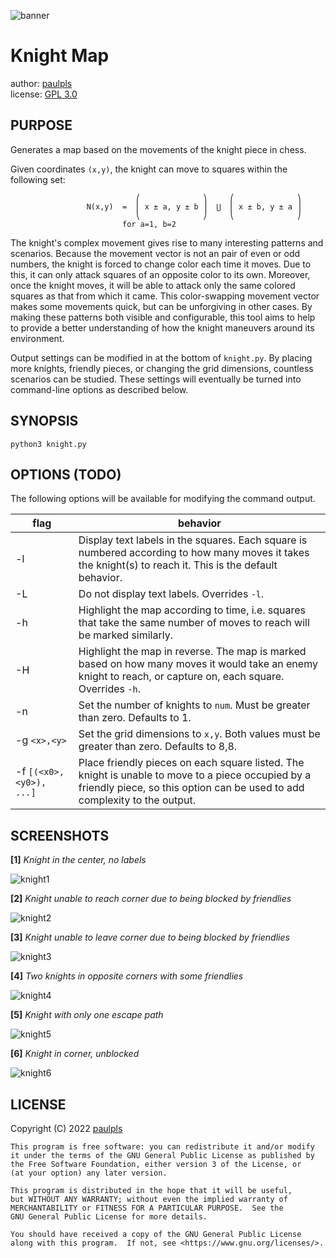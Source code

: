![banner](https://user-images.githubusercontent.com/62158353/196378923-aadf87eb-f64b-44fb-932f-153afc182829.png)

# Knight Map

author: [paulpls](https://github.com/paulpls)  
license: [GPL 3.0](./LICENSE.md)  


## PURPOSE

Generates a map based on the movements of the knight piece in chess.

Given coordinates `(x,y)`, the knight can move to squares within the following set:

                                ⎛              ⎞     ⎛              ⎞
                     N(x,y)  =  ⎜ x ± a, y ± b ⎟  ⋃  ⎜ x ± b, y ± a ⎟
                                ⎝              ⎠     ⎝              ⎠
                             for a=1, b=2

The knight's complex movement gives rise to many interesting patterns and scenarios. Because the movement vector is not an pair of even or odd numbers, the knight is forced to change color each time it moves. Due to this, it can only attack squares of an opposite color to its own. Moreover, once the knight moves, it will be able to attack only the same colored squares as that from which it came. This color-swapping movement vector makes some movements quick, but can be unforgiving in other cases. By making these patterns both visible and configurable, this tool aims to help to provide a better understanding of how the knight maneuvers around its environment.

Output settings can be modified in at the bottom of `knight.py`. By placing more knights, friendly pieces, or changing the grid dimensions, countless scenarios can be studied. These settings will eventually be turned into command-line options as described below.


## SYNOPSIS

```
python3 knight.py
```


## OPTIONS (TODO)

The following options will be available for modifying the command output.

| flag                                    | behavior                                                                                                                                                                       |
|-----------------------------------------|--------------------------------------------------------------------------------------------------------------------------------------------------------------------------------|
| -l                                      | Display text labels in the squares. Each square is numbered according to how many moves it takes the knight(s) to reach it. This is the default behavior.                      |
| -L                                      | Do not display text labels. Overrides `-l`.                                                                                                                                    |
| -h                                      | Highlight the map according to time, i.e. squares that take the same number of moves to reach will be marked similarly.                                                        |
| -H                                      | Highlight the map in reverse. The map is marked based on how many moves it would take an enemy knight to reach, or capture on, each square. Overrides `-h`.                    |
| -n <num>                                | Set the number of knights to `num`. Must be greater than zero. Defaults to 1.                                                                                                  |
| -g `<x>,<y>`                              | Set the grid dimensions to `x,y`. Both values must be greater than zero. Defaults to 8,8.                                                                                      |
| -f `[(<x0>,<y0>), ...]`                   | Place friendly pieces on each square listed. The knight is unable to move to a piece occupied by a friendly piece, so this option can be used to add complexity to the output. |


## SCREENSHOTS

**[1]** *Knight in the center, no labels*

![knight1](https://user-images.githubusercontent.com/62158353/196326404-e38a6b10-4705-476c-a7e6-8a9d596c1210.png)


**[2]** *Knight unable to reach corner due to being blocked by friendlies*

![knight2](https://user-images.githubusercontent.com/62158353/196326415-230f916c-a8f2-49fa-bb21-ac0e09d72ba6.png)


**[3]** *Knight unable to leave corner due to being blocked by friendlies*

![knight3](https://user-images.githubusercontent.com/62158353/196326425-7b5e1b58-08e4-48c0-9ab6-327711eff6bf.png)


**[4]** *Two knights in opposite corners with some friendlies*

![knight4](https://user-images.githubusercontent.com/62158353/196326432-b25a76c1-5d7a-476f-826b-1f4adc7d6d40.png)


**[5]** *Knight with only one escape path*

![knight5](https://user-images.githubusercontent.com/62158353/196326441-d9e8a576-d70a-4627-8921-8eb4b74959e1.png)


**[6]** *Knight in corner, unblocked*

![knight6](https://user-images.githubusercontent.com/62158353/196326447-33f0a8c7-9d38-4cc1-8efc-9af690a828a5.png)



## LICENSE

Copyright (C) 2022  [paulpls](https://github.com/paulpls)
    
    This program is free software: you can redistribute it and/or modify
    it under the terms of the GNU General Public License as published by
    the Free Software Foundation, either version 3 of the License, or
    (at your option) any later version.
    
    This program is distributed in the hope that it will be useful,
    but WITHOUT ANY WARRANTY; without even the implied warranty of
    MERCHANTABILITY or FITNESS FOR A PARTICULAR PURPOSE.  See the
    GNU General Public License for more details.
    
    You should have received a copy of the GNU General Public License
    along with this program.  If not, see <https://www.gnu.org/licenses/>.



